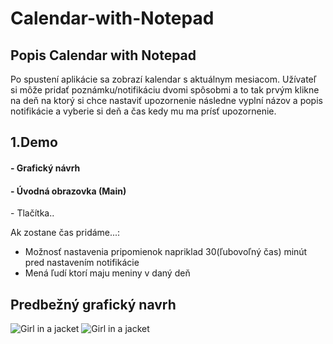 <h1> Calendar-with-Notepad </h1>
<h2>Popis Calendar with Notepad</h2>
Po spustení aplikácie sa zobrazí kalendar s aktuálnym mesiacom. Užívateľ si môže pridať poznámku/notifikáciu dvomi spôsobmi a to tak prvým klikne na deň na ktorý si chce nastaviť upozornenie následne vyplní názov a popis notifikácie a vyberie si deň a čas kedy mu ma prísť upozornenie.

<h2>1.Demo</h2>
<h4>- Grafický návrh </h4>
<h4>- Úvodná obrazovka (Main) </h4>
- Tlačítka..


Ak zostane čas pridáme...:
- Možnosť nastavenia pripomienok napriklad 30(ľubovoľný čas) minút pred nastavením notifikácie
- Mená ľudí ktorí maju meniny v daný deň

<h2>Predbežný grafický navrh</h2>
<img src="https://user-images.githubusercontent.com/90406457/155290509-083f507b-56eb-4c45-b900-6482e7e9e886.png" alt="Girl in a jacket">
<img src="https://user-images.githubusercontent.com/90406457/155290534-71c0c345-0c6d-456c-a835-c34f4562959d.png" alt="Girl in a jacket">


